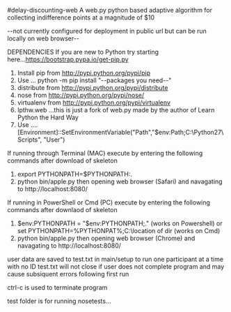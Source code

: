 #delay-discounting-web
A web.py python based adaptive algorithm for collecting indifference points at a magnitude of $10

--not currently configured for deployment in public url but can be run locally on web browser--

DEPENDENCIES 
If you are new to Python try starting here...https://bootstrap.pypa.io/get-pip.py 
  1. Install pip from http://pypi.python.org/pypi/pip
  2. Use ... python -m pip install "--packages you need--"
  3.  distribute from http://pypi.python.org/pypi/distribute
  4.  nose from http://pypi.python.org/pypi/nose/
  5.  virtualenv from http://pypi.python.org/pypi/virtualenv
  6.  lpthw.web ...this is just a fork of web.py made by the author of Learn Python the Hard Way
  7.  Use ....[Environment]::SetEnvironmentVariable("Path","$env:Path;C:\Python27\Scripts", "User") 


If running through Terminal (MAC) execute by entering the following commands after download of skeleton
  1. export PYTHONPATH=$PYTHONPATH:.
  2. python bin/apple.py
then opening web browser (Safari) and navagating to  http://localhost:8080/

If running in PowerShell or Cmd (PC) execute by entering the following commands after downlaod of skeleton
  1. $env:PYTHONPATH = "$env:PYTHONPATH;." (works on Powershell) or set PYTHONPATH=%PYTHONPAT%;C:\location of dir (works on Cmd)
  2. python bin/apple.py
then opening web browser (Chrome) and navagating to  http://localhost:8080/

user data are saved to test.txt in main/setup to run one participant at a time with no ID
test.txt will not close if user does not complete program and may cause subsiquent errors following first run

ctrl-c is used to terminate program

test folder is for running nosetests...

